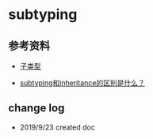 # subtyping

## 参考资料

- [子类型](https://zh.wikipedia.org/wiki/%E5%AD%90%E7%B1%BB%E5%9E%8B)

- [subtyping和inheritance的区别是什么？](https://www.zhihu.com/question/57486254)

## change log

- 2019/9/23 created doc
